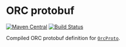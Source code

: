 # ORC protobuf

[![Maven Central](https://img.shields.io/maven-central/v/io.trino.orc/orc-protobuf.svg?label=Maven%20Central)](https://search.maven.org/#search%7Cga%7C1%7Cg%3A%22io.trino.orc%22%20AND%20a%3A%22orc-protobuf%22)
[![Build Status](https://travis-ci.com/trinodb/orc-protobuf.svg?branch=master)](https://travis-ci.com/trinodb/orc-protobuf)

Compiled ORC protobuf definition for
[`OrcProto`](https://github.com/apache/orc/blob/master/proto/orc_proto.proto).
